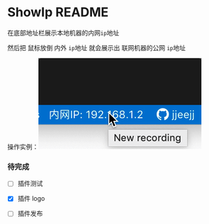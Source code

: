 # ShowIp README

在底部地址栏展示本地机器的内网`ip`地址

然后把 鼠标放倒 内外 `ip`地址 就会展示出 联网机器的公网 `ip`地址

操作实例：![show](./demo.gif)


### 待完成

- [ ] 插件测试
- [x] 插件 logo
- [ ] 插件发布




